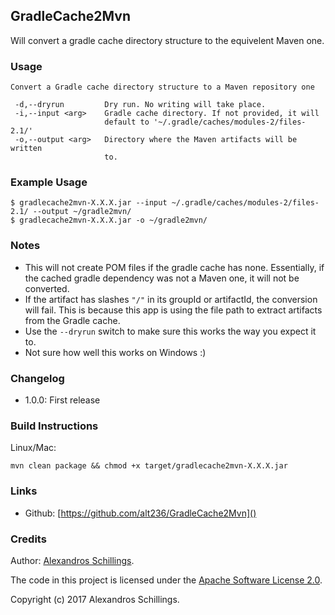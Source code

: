 ## GradleCache2Mvn

Will convert a gradle cache directory structure to the equivelent Maven one.

### Usage

	Convert a Gradle cache directory structure to a Maven repository one

	 -d,--dryrun         Dry run. No writing will take place.
	 -i,--input <arg>    Gradle cache directory. If not provided, it will
	                     default to '~/.gradle/caches/modules-2/files-2.1/'
	 -o,--output <arg>   Directory where the Maven artifacts will be written
	                     to.

### Example Usage

	$ gradlecache2mvn-X.X.X.jar --input ~/.gradle/caches/modules-2/files-2.1/ --output ~/gradle2mvn/
	$ gradlecache2mvn-X.X.X.jar -o ~/gradle2mvn/


### Notes
- This will not create POM files if the gradle cache has none. Essentially, if the cached gradle dependency was not a Maven one, it will not be converted.
- If the artifact has slashes `"/"` in its groupId or artifactId, the conversion will fail. This is because this app is using the file path to extract artifacts from the Gradle cache.
- Use the `--dryrun` switch to make sure this works the way you expect it to.
- Not sure how well this works on Windows :)

### Changelog
- 1.0.0: First release

### Build Instructions
Linux/Mac:

	mvn clean package && chmod +x target/gradlecache2mvn-X.X.X.jar


### Links
* Github: [https://github.com/alt236/GradleCache2Mvn]()

### Credits
Author: [Alexandros Schillings](https://github.com/alt236).

The code in this project is licensed under the [Apache Software License 2.0](LICENSE-2.0.html).

Copyright (c) 2017 Alexandros Schillings.
